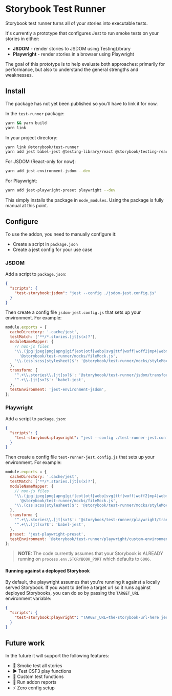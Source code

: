 # Storybook Test Runner

Storybook test runner turns all of your stories into executable tests.

It's currently a prototype that configures Jest to run smoke tests on your stories in either:

- **JSDOM** - render stories to JSDOM using TestingLibrary
- **Playwright** - render stories in a browser using Playwright

The goal of this prototype is to help evaluate both approaches: primarily for performance, but also to understand the general strengths and weaknesses.

## Install

The package has not yet been published so you'll have to link it for now.

In the `test-runner` package:

```sh
yarn && yarn build
yarn link
```

In your project directory:

```sh
yarn link @storybook/test-runner
yarn add jest babel-jest @testing-library/react @storybook/testing-react --dev
```

For JSDOM (React-only for now):

```sh
yarn add jest-environment-jsdom --dev
```

For Playwright:

```sh
yarn add jest-playwright-preset playwright --dev
```

This simply installs the package in `node_modules`. Using the package is fully manual at this point.

## Configure

To use the addon, you need to manually configure it:

- Create a script in `package.json`
- Create a jest config for your use case

### JSDOM

Add a script to `package.json`:

```json
{
  "scripts": {
    "test-storybook:jsdom": "jest --config ./jsdom-jest.config.js"
  }
}
```

Then create a config file `jsdom-jest.config.js` that sets up your environment. For example:

```js
module.exports = {
  cacheDirectory: '.cache/jest',
  testMatch: ['**/*.stories.[jt]s(x)?'],
  moduleNameMapper: {
    // non-js files
    '\\.(jpg|jpeg|png|apng|gif|eot|otf|webp|svg|ttf|woff|woff2|mp4|webm|wav|mp3|m4a|aac|oga)$':
      '@storybook/test-runner/mocks/fileMock.js',
    '\\.(css|scss|stylesheet)$': '@storybook/test-runner/mocks/styleMock.js',
  },
  transform: {
    '^.+\\.stories\\.[jt]sx?$': '@storyboook/test-runner/jsdom/transform',
    '^.+\\.[jt]sx?$': 'babel-jest',
  },
  testEnvironment: 'jest-environment-jsdom',
};
```

### Playwright

Add a script to `package.json`:

```json
{
  "scripts": {
    "test-storybook:playwright": "jest --config ./test-runner-jest.config.js"
  }
}
```

Then create a config file `test-runner-jest.config.js` that sets up your environment. For example:

```js
module.exports = {
  cacheDirectory: '.cache/jest',
  testMatch: ['**/*.stories.[jt]s(x)?'],
  moduleNameMapper: {
    // non-js files
    '\\.(jpg|jpeg|png|apng|gif|eot|otf|webp|svg|ttf|woff|woff2|mp4|webm|wav|mp3|m4a|aac|oga)$':
      '@storybook/test-runner/mocks/fileMock.js',
    '\\.(css|scss|stylesheet)$': '@storybook/test-runner/mocks/styleMock.js',
  },
  transform: {
    '^.+\\.stories\\.[jt]sx?$': '@storybook/test-runner/playwright/transform',
    '^.+\\.[jt]sx?$': 'babel-jest',
  },
  preset: 'jest-playwright-preset',
  testEnvironment: '@storybook/test-runner/playwright/custom-environment.js',
};
```

> **NOTE:** The code currently assumes that your Storybook is ALREADY running on `process.env.STORYBOOK_PORT` which defaults to `6006`.

#### Running against a deployed Storybook

By default, the playwright assumes that you're running it against a locally served Storybook.
If you want to define a target url so it runs against deployed Storybooks, you can do so by passing the `TARGET_URL` environment variable:

```json
{
  "scripts": {
    "test-storybook:playwright": "TARGET_URL=the-storybook-url-here jest --config ./test-runner-jest.config.js"
  }
}
```

## Future work

In the future it will support the following features:

- 💨 Smoke test all stories
- ▶️ Test CSF3 play functions
- 🧪 Custom test functions
- 📄 Run addon reports
- ⚡️ Zero config setup
